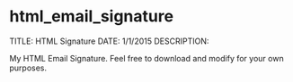 html_email_signature
====================

TITLE: HTML Signature
DATE: 1/1/2015
DESCRIPTION:

My HTML Email Signature.  Feel free to download and modify for your own purposes.
